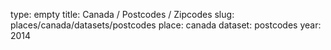 type: empty
title: Canada / Postcodes / Zipcodes
slug: places/canada/datasets/postcodes
place: canada
dataset: postcodes
year: 2014

